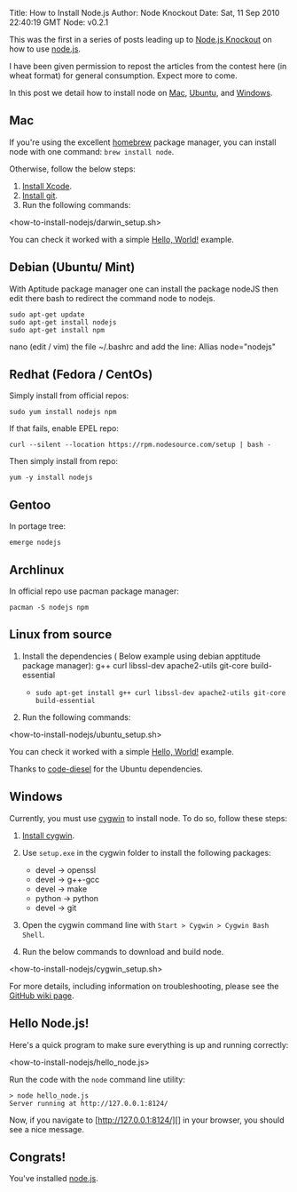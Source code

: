 Title: How to Install Node.js
Author: Node Knockout
Date: Sat, 11 Sep 2010 22:40:19 GMT
Node: v0.2.1

This was the first in a series of posts leading up to
[Node.js Knockout][] on how to use [node.js][].

I have been given permission to repost the articles from the contest here (in wheat format) for general consumption.  Expect more to come.

In this post we detail how to install node on [Mac][], [Ubuntu][],
and [Windows][].

## Mac

If you're using the excellent [homebrew][] package manager, you can
install node with one command: `brew install node`.

Otherwise, follow the below steps:

1.  [Install Xcode][].
2.  [Install git][].
3.  Run the following commands:

<how-to-install-nodejs/darwin_setup.sh>

You can check it worked with a simple [Hello, World!][] example.

## Debian (Ubuntu/ Mint)

With Aptitude package manager one can install the package nodeJS then edit there bash to redirect the command node to nodejs.

    sudo apt-get update
    sudo apt-get install nodejs
    sudo apt-get install npm
nano (edit / vim) the file ~/.bashrc and add the line:
    Allias node="nodejs"

## Redhat (Fedora / CentOs)

Simply install from official repos:

    sudo yum install nodejs npm
    
If that fails, enable EPEL repo:

    curl --silent --location https://rpm.nodesource.com/setup | bash -

Then simply install from repo:

    yum -y install nodejs 
    
## Gentoo

In portage tree:

    emerge nodejs
    
## Archlinux

In official repo use pacman package manager:

    pacman -S nodejs npm
    
    
## Linux from source

1.  Install the dependencies ( Below example using debian apptitude package manager):
g++ curl
libssl-dev 
apache2-utils
git-core
build-essential

    -   `sudo apt-get install g++ curl libssl-dev apache2-utils git-core build-essential`

2.  Run the following commands:

<how-to-install-nodejs/ubuntu_setup.sh>

You can check it worked with a simple [Hello, World!][] example.

Thanks to [code-diesel][] for the Ubuntu dependencies.

## Windows

Currently, you must use [cygwin][] to install node. To do so,
follow these steps:

1.  [Install cygwin][].
2.  Use `setup.exe` in the cygwin folder to install the following
    packages:
    -   devel &rarr; openssl
    -   devel &rarr; g++-gcc
    -   devel &rarr; make
    -   python &rarr; python
    -   devel &rarr; git

3.  Open the cygwin command line with
    `Start > Cygwin > Cygwin Bash Shell`.
4.  Run the below commands to download and build node.

<how-to-install-nodejs/cygwin_setup.sh>

For more details, including information on troubleshooting, please
see the [GitHub wiki page][].

## Hello Node.js!

Here's a quick program to make sure everything is up and running
correctly:

<how-to-install-nodejs/hello_node.js>

Run the code with the `node` command line utility:

    > node hello_node.js
    Server running at http://127.0.0.1:8124/


Now, if you navigate to [http://127.0.0.1:8124/][] in your browser,
you should see a nice message.

## Congrats!

You've installed [node.js][].

  [Countdown to Knockout: Post 1 - How to Install Node.js]: http://nodeknockout.posterous.com/countdown-to-knockout-post-1-how-to-install-n
  [Node.js Knockout]: http://nodeknockout.com/
  [node.js]: http://nodejs.org/
  [Mac]: #mac
  [Ubuntu]: #ubuntu
  [Windows]: #windows
  [homebrew]: http://github.com/mxcl/homebrew
  [Install Xcode]: http://developer.apple.com/technologies/tools/
  [Install git]: http://help.github.com/mac-git-installation/
  [Hello, World!]: #hello
  [code-diesel]: http://www.codediesel.com/linux/installing-node-js-on-ubuntu-10-04/
  [cygwin]: http://www.cygwin.com/
  [Install cygwin]: http://www.mcclean-cooper.com/valentino/cygwin_install/
  [GitHub wiki page]: http://wiki.github.com/joyent/node/building-node-on-windowscygwin
  [http://127.0.0.1:8124/]: http://127.0.0.1:8124/
